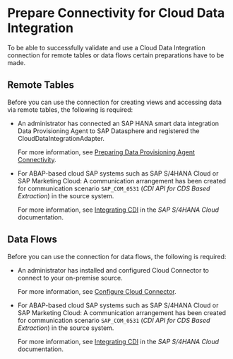 <!-- loiob6fd8def1c00408e9c5e34efb897aa31 -->

# Prepare Connectivity for Cloud Data Integration

To be able to successfully validate and use a Cloud Data Integration connection for remote tables or data flows certain preparations have to be made.



<a name="loiob6fd8def1c00408e9c5e34efb897aa31__prereq_rt_CDI"/>

## Remote Tables

Before you can use the connection for creating views and accessing data via remote tables, the following is required:

-   An administrator has connected an SAP HANA smart data integration Data Provisioning Agent to SAP Datasphere and registered the CloudDataIntegrationAdapter.

    For more information, see [Preparing Data Provisioning Agent Connectivity](preparing-data-provisioning-agent-connectivity-f1a39d1.md).

-   For ABAP-based cloud SAP systems such as SAP S/4HANA Cloud or SAP Marketing Cloud: A communication arrangement has been created for communication scenario `SAP_COM_0531` \(*CDI API for CDS Based Extraction*\) in the source system. 

    For more information, see [Integrating CDI](https://help.sap.com/viewer/0f69f8fb28ac4bf48d2b57b9637e81fa/latest/en-US/4a006b43551d4cb5aed6399c0ace6b98.html) in the *SAP S/4HANA Cloud* documentation.




<a name="loiob6fd8def1c00408e9c5e34efb897aa31__prereq_df_CDI"/>

## Data Flows

Before you can use the connection for data flows, the following is required:

-   An administrator has installed and configured Cloud Connector to connect to your on-premise source.

    For more information, see [Configure Cloud Connector](configure-cloud-connector-f289920.md).

-   For ABAP-based cloud SAP systems such as SAP S/4HANA Cloud or SAP Marketing Cloud: A communication arrangement has been created for communication scenario `SAP_COM_0531` \(*CDI API for CDS Based Extraction*\) in the source system.

    For more information, see [Integrating CDI](https://help.sap.com/viewer/0f69f8fb28ac4bf48d2b57b9637e81fa/latest/en-US/4a006b43551d4cb5aed6399c0ace6b98.html) in the *SAP S/4HANA Cloud* documentation.


